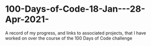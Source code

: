 # 100-Days-of-Code-18-Jan---28-Apr-2021-
A record of my progress, and links to associated projects, that I have worked on over the course of the 100 Days of Code challenge
